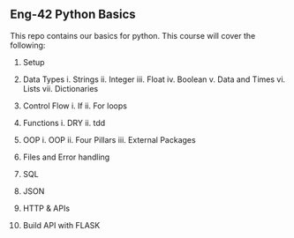 ## Eng-42 Python Basics
This repo contains our basics for python. This course will cover the following: 
1. Setup
2. Data Types
    i. Strings
    ii. Integer
    iii. Float
    iv. Boolean
    v. Data and Times
    vi. Lists
    vii. Dictionaries 
     
3. Control Flow
    i. If
    ii. For loops
4. Functions
    i. DRY
    ii. tdd
5. OOP
    i. OOP
    ii. Four Pillars
    iii. External Packages

6. Files and Error handling
7. SQL
8. JSON
9. HTTP & APIs
10. Build API with FLASK
    